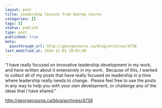 ```yaml
---
layout: post
title: Leadership lessons from George Couros
categories: []
tags: []
status: publish
type: post
published: true
meta:
  passthrough_url: http://georgecouros.ca/blog/archives/4738
last_modified_at: 2024-11-01 19:03:49
---
```


“I have really focused on innovative leadership development in my work, and have written about it extensively in my work.  Because of this, I wanted to collect all of my posts that have really focused on leadership in a time where leadership really needs to change.  Please feel free to use the posts in any way to help you with your own development, or challenge any of the ideas that I have shared.”


http://georgecouros.ca/blog/archives/4738
